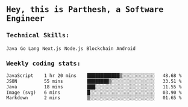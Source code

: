 <samp>
    <h2>Hey, this is Parthesh, a Software Engineer</h2>
    <h3>Technical Skills: </h3>
    <code>Java</code> <code>Go Lang</code> <code>Next.js</code> <code>Node.js</code> <code>Blockchain</code> <code>Android</code>
    <h3>Weekly coding stats:</h3>
<!--START_SECTION:waka-->

```txt
JavaScript    1 hr 20 mins    ████████████▒░░░░░░░░░░░░   48.68 %
JSON          55 mins         ████████▒░░░░░░░░░░░░░░░░   33.51 %
Java          18 mins         ███░░░░░░░░░░░░░░░░░░░░░░   11.55 %
Image (svg)   6 mins          █░░░░░░░░░░░░░░░░░░░░░░░░   03.90 %
Markdown      2 mins          ▒░░░░░░░░░░░░░░░░░░░░░░░░   01.65 %
```

<!--END_SECTION:waka-->
</samp>

